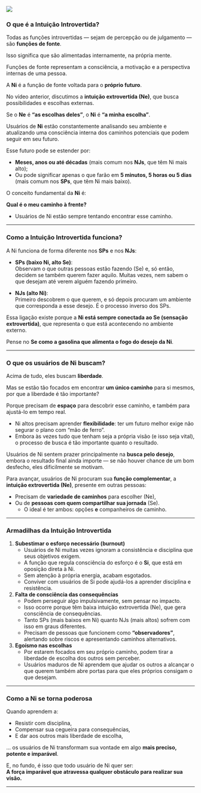 ![](https://www.youtube.com/watch?v=4TX0ASQwMB8&list=PLrptaIDLzB0_SlmFYZ-NkwoLLRgKidcI9&index=7)

### O que é a Intuição Introvertida?

Todas as funções introvertidas — sejam de percepção ou de julgamento — são **funções de fonte**.  

Isso significa que são alimentadas internamente, na própria mente.  

Funções de fonte representam a consciência, a motivação e a perspectiva internas de uma pessoa.

A **Ni** é a função de fonte voltada para o **próprio futuro**.

No vídeo anterior, discutimos a **intuição extrovertida (Ne)**, que busca possibilidades e escolhas externas.  

Se o **Ne** é **“as escolhas deles”**, o **Ni** é **“a minha escolha”**.

Usuários de **Ni** estão constantemente analisando seu ambiente e atualizando uma consciência interna dos caminhos potenciais que podem seguir em seu futuro. 

Esse futuro pode se estender por:
- **Meses, anos ou até décadas** (mais comum nos **NJs**, que têm Ni mais alto);
- Ou pode significar apenas o que farão em **5 minutos, 5 horas ou 5 dias** (mais comum nos **SPs**, que têm Ni mais baixo).

O conceito fundamental da **Ni** é:  

 **Qual é o meu caminho à frente?**  
- Usuários de Ni estão sempre tentando encontrar esse caminho.

---
### Como a Intuição Introvertida funciona?

A Ni funciona de forma diferente nos **SPs** e nos **NJs**:

- **SPs (baixo Ni, alto Se)**:  
    Observam o que outras pessoas estão fazendo (Se) e, só então, decidem se também querem fazer aquilo. Muitas vezes, nem sabem o que desejam até verem alguém fazendo primeiro.
    
- **NJs (alto Ni)**:  
    Primeiro descobrem o que querem, e só depois procuram um ambiente que corresponda a esse desejo. É o processo inverso dos SPs.

Essa ligação existe porque a **Ni está sempre conectada ao Se (sensação extrovertida)**, que representa o que está acontecendo no ambiente externo.  

Pense no **Se como a gasolina que alimenta o fogo do desejo da Ni**.

---
### O que os usuários de Ni buscam?

Acima de tudo, eles buscam **liberdade**.

Mas se estão tão focados em encontrar **um único caminho** para si mesmos, por que a liberdade é tão importante?  

Porque precisam de **espaço** para descobrir esse caminho, e também para ajustá-lo em tempo real.

- Ni altos precisam aprender **flexibilidade**: ter um futuro melhor exige não segurar o plano com “mão de ferro”.
- Embora às vezes tudo que tenham seja a própria visão (e isso seja vital), o processo de busca é tão importante quanto o resultado.

Usuários de Ni sentem prazer principalmente na **busca pelo desejo**, embora o resultado final ainda importe — se não houver chance de um bom desfecho, eles dificilmente se motivam.

Para avançar, usuários de Ni procuram sua **função complementar**, a **intuição extrovertida (Ne)**, presente em outras pessoas:

- Precisam de **variedade de caminhos** para escolher (Ne),
- Ou de **pessoas com quem compartilhar sua jornada** (Se).  
    - O ideal é ter ambos: opções **e** companheiros de caminho.

---

### Armadilhas da Intuição Introvertida

1. **Subestimar o esforço necessário (burnout)**
    - Usuários de Ni muitas vezes ignoram a consistência e disciplina que seus objetivos exigem.
    - A função que regula consciência do esforço é o **Si**, que está em oposição direta à Ni.
    - Sem atenção à própria energia, acabam esgotados.
    - Conviver com usuários de Si pode ajudá-los a aprender disciplina e resistência.
2. **Falta de consciência das consequências**
    - Podem perseguir algo impulsivamente, sem pensar no impacto.
    - Isso ocorre porque têm baixa intuição extrovertida (Ne), que gera consciência de consequências.
    - Tanto SPs (mais baixos em Ni) quanto NJs (mais altos) sofrem com isso em graus diferentes.
    - Precisam de pessoas que funcionem como **“observadores”**, alertando sobre riscos e apresentando caminhos alternativos.
3. **Egoísmo nas escolhas**
    - Por estarem focados em seu próprio caminho, podem tirar a liberdade de escolha dos outros sem perceber.
    - Usuários maduros de Ni aprendem que ajudar os outros a alcançar o que querem também abre portas para que eles próprios consigam o que desejam.

---

### Como a Ni se torna poderosa

Quando aprendem a:

- Resistir com disciplina,
- Compensar sua cegueira para consequências,
- E dar aos outros mais liberdade de escolha,

… os usuários de Ni transformam sua vontade em algo **mais preciso, potente e imparável**.

E, no fundo, é isso que todo usuário de Ni quer ser:  
 **A força imparável que atravessa qualquer obstáculo para realizar sua visão.**

---
